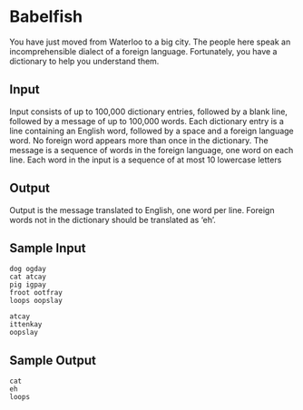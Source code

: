 # Babelfish

You have just moved from Waterloo to a big city. The people here speak an incomprehensible dialect of a foreign language. Fortunately, you have a dictionary to help you understand them.

## Input

Input consists of up to 100,000 dictionary entries, followed by a blank line, followed by a message of up to 100,000 words. Each dictionary entry is a line containing an English word, followed by a space and a foreign language word. No foreign word appears more than once in the dictionary. The message is a sequence of words in the foreign language, one word on each line. Each word in the input is a sequence of at most 10 lowercase letters

## Output

Output is the message translated to English, one word per line. Foreign words not in the dictionary should be translated as ‘eh’.

## Sample Input

    dog ogday 
    cat atcay 
    pig igpay 
    froot ootfray 
    loops oopslay

    atcay
    ittenkay
    oopslay

## Sample Output
    cat 
    eh 
    loops